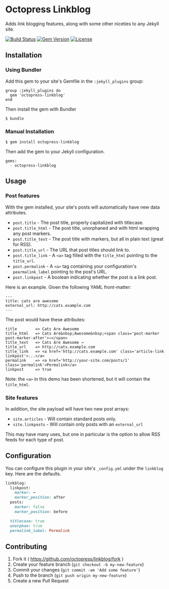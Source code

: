 # Octopress Linkblog

Adds link blogging features, along with some other niceties to any Jekyll site.

[![Build Status](https://travis-ci.org/octopress/linkblog.svg)](https://travis-ci.org/octopress/linkblog)
[![Gem Version](http://img.shields.io/gem/v/octopress-linkblog.svg)](https://rubygems.org/gems/octopress-linkblog)
[![License](http://img.shields.io/:license-mit-blue.svg)](http://octopress.mit-license.org)

## Installation

### Using Bundler

Add this gem to your site's Gemfile in the `:jekyll_plugins` group:

    group :jekyll_plugins do
      gem 'octopress-linkblog'
    end

Then install the gem with Bundler

    $ bundle

### Manual Installation

    $ gem install octopress-linkblog

Then add the gem to your Jekyll configuration.

    gems:
      - octopress-linkblog

## Usage

### Post features

With the gem installed, your site's posts will automatically have new data attributes.

- `post.title` - The post title, properly capitalized with titlecase.
- `post.title_html` - The post title, unorphaned and with html wrapping any post markers. 
- `post.title_text` - The post title with markers, but all in plain text (great for RSS).
- `post.title_url` - The URL that post titles should link to.
- `post.title_link` - A `<a>` tag filled with the `title_html` pointing to the `title_url`.
- `post.permalink` - A `<a>` tag containing your configuration's `pearmalink_label` pointing to the post's URL.
- `post.linkpost` - A boolean indicating whether the post is a link post.

Here is an example. Given the following YAML front-matter:

```
---
title: cats are awesome
external_url: http://cats.example.com
---
```

The post would have these attributes:

```
title        => Cats Are Awesome
title_html   => Cats Are&nbsp;Awesome&nbsp;<span class='post-marker post-marker-after'>→</span>
title_text   => Cats Are Awesome →
title_url    => http://cats.example.com
title_link   => <a href='http://cats.example.com' class='article-link linkpost'>...</a>
permalink    => <a href='http://your-site.com/posts/1' class='permalink'>Permalink</a>
linkpost     => true
```

Note: the `<a>` in this demo has been shortened, but it will contain the `title_html`.


### Site features

In addition, the site payload will have two new post arrays:

- `site.articles` - Will contain standard posts only.
- `site.linkposts` - Will contain only posts with an `external_url`

This may have many uses, but one in particular is the option to allow RSS feeds for each type
of post.

## Configuration

You can configure this plugin in your site's `_config.yml` under the `linkblog` key. Here are the defaults.

```ruby
linkblog:
  linkpost:
    marker: →
    marker_position: after
  posts:
    marker: false
    marker_position: before

  titlecase: true
  unorphan: true
  permalink_label: Permalink
```

## Contributing

1. Fork it ( https://github.com/octopress/linkblog/fork )
2. Create your feature branch (`git checkout -b my-new-feature`)
3. Commit your changes (`git commit -am 'Add some feature'`)
4. Push to the branch (`git push origin my-new-feature`)
5. Create a new Pull Request

